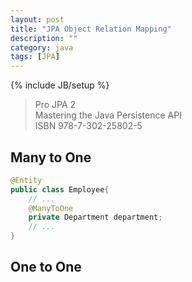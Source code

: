 ```yaml
---
layout: post
title: "JPA Object Relation Mapping"
description: ""
category: java
tags: [JPA]
---
```

{% include JB/setup %}

> Pro JPA 2<br/>
> Mastering the Java Persistence API<br/>
> ISBN 978-7-302-25802-5


Many to One
----

```java
@Entity
public class Employee{
	// ...
	@ManyToOne
	private Department department;
	// ...
}
```

One to One
----
